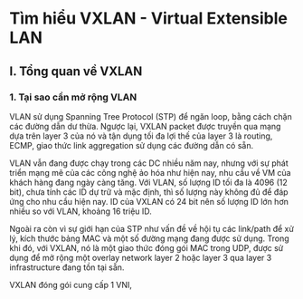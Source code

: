 # Tìm hiểu VXLAN - Virtual Extensible LAN

## I. Tổng quan về VXLAN

### 1. Tại sao cần mở rộng VLAN

VLAN sử dụng Spanning Tree Protocol (STP) để ngăn loop, bằng cách chặn các đường dẫn dư thừa. Ngược lại, VXLAN packet được truyền qua mạng dựa trên layer 3 của nó và tận dụng tối đa lợi thế của layer 3 là routing, ECMP, giao thức link aggregation sử dụng các đường dẫn có sẵn.

VLAN vẫn đang được chạy trong các DC nhiều năm nay, nhưng với sự phát triển mạng mẽ của các công nghệ ảo hóa như hiện nay, nhu cầu về VM của khách hàng đang ngày càng tăng. Với VLAN, số lượng ID tối đa là 4096 (12 bit), chưa tính các ID dự trữ và mặc định, thì số lượng này không đủ để đáp ứng cho nhu cầu hiện nay. ID của VXLAN có 24 bit nên số lượng ID lớn hơn nhiều so với VLAN, khoảng 16 triệu ID.

Ngoài ra còn vì sự giới hạn của STP như vấn đề về hội tụ các link/path để xử lý, kích thước bảng MAC và một số đường mạng đang được sử dụng. Trong khi đó, với VXLAN, nó là một giao thức đóng gói MAC trong UDP, được sử dụng để mở rộng một overlay network layer 2 hoặc layer 3 qua layer 3 infrastructure đang tồn tại sẵn.

VXLAN đóng gói cung cấp 1 VNI, 